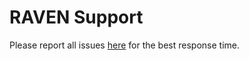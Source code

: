 # RAVEN Support

Please report all issues [here](https://github.com/daveshap/raven/issues) for the best response time.

